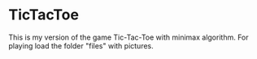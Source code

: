 # TicTacToe
This is my version of the game Tic-Tac-Toe with minimax algorithm.
For playing load the folder "files" with pictures.
